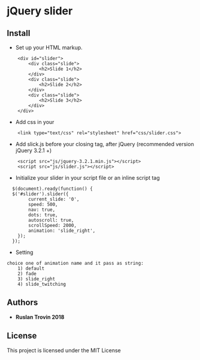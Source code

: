 # jQuery slider

## Install


* Set up your HTML markup.
```
	<div id="slider">
		<div class="slide">
			<h2>Slide 1</h2>
		</div>
		<div class="slide">
			<h2>Slide 2</h2>
		</div>
		<div class="slide">
			<h2>Slide 3</h2>
		</div>
	</div>
```	


* Add css in your <head>
```		
	<link type="text/css" rel="stylesheet" href="css/slider.css">
```		


* Add slick.js before your closing <body> tag, after jQuery (recommended version jQuery 3.2.1 +)
```	
	<script src="js/jquery-3.2.1.min.js"></script>
	<script src="js/slider.js"></script>
```		


* Initialize your slider in your script file or an inline script tag
```	
  $(document).ready(function() {
  $('#slider').slider({ 
        current_slide: '0',
        speed: 500,
        nav: true,
        dots: true,
        autoscroll: true,
        scrollSpeed: 2000,
        animation: 'slide_right',
    });
  }); 
```			


* Setting
```	
choice one of animation name and it pass as string:
	1) default
	2) fade
	3) slide_right
	4) slide_twitching

```	


## Authors

* **Ruslan Trovin 2018** 

## License

This project is licensed under the MIT License



